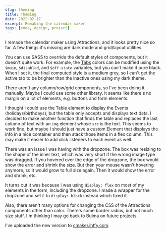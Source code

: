 ```yaml
---
slug: theming
title: Theming
date: 2022-02-17
excerpt: Remaking the calendar maker
tags: [code, design, project]
---
```


I remade the calendar maker using Attractions, and it looks pretty nice so far. A few things it's missing are dark mode and grid/layout utilities.

You can use SASS to override the default styles of components, but it doesn't quite work. For example, the [Tabs](https://illright.github.io/attractions/docs/components/tabs) colors can be modified using the `$main`, `$disabled`, and `$off-state` variables, but you can't make it pure black. When I set it, the final computed style is a medium grey, so I can't get the active tab to be brighter than the inactive ones using my dark theme.

There aren't any column/row/grid components, so I've been doing it manually. Maybe I could use some other library. It seems like there's no margin on a lot of elements, e.g. buttons and form elements.

I thought I could use the Table element to display the Events (holidays/birthdays), but the table only accepts and displays text data. I decided to make another function that finds the table and replaces the last column of text with an `img` element whose `src` is the text. This seems to work fine, but maybe I should just have a custom Element that displays the info in a nice container and then stack those items in a flex column. This may make it easier to add click listeners to each event as well.

There was an issue I was having with the dropzone. The box was resizing to the shape of the inner text, which was very short if the wrong image type was dragged. If you hovered over the edge of the dropzone, the box would show the error and shrink the size. But then your mouse wasn't hovering anymore, so it would grow to full size again. Then it would show the error and shrink, etc.

It turns out it was because I was using `display: flex` on most of my elements in the form, including the dropzone. I made a wrapper for the dropzone and set it to `display: block` instead which fixed it.

Also, there aren't many options for changing the CSS of the Attractions components other than color. There's some border radius, but not much size stuff. I'm thinking I may go back to Bulma on future projects.

I've uploaded the new version to [cmaker.ihtfy.com](https://cmaker.ihtfy.com/).
